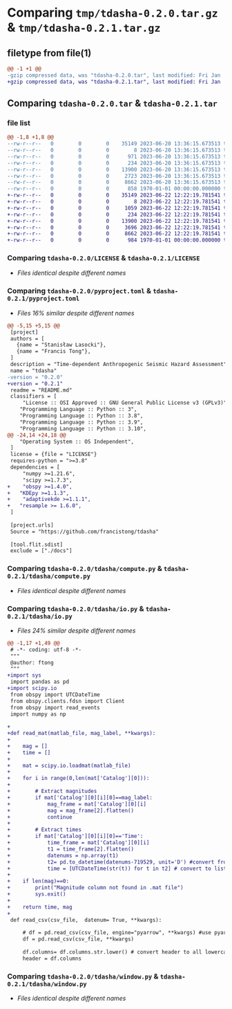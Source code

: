 # Comparing `tmp/tdasha-0.2.0.tar.gz` & `tmp/tdasha-0.2.1.tar.gz`

## filetype from file(1)

```diff
@@ -1 +1 @@
-gzip compressed data, was "tdasha-0.2.0.tar", last modified: Fri Jan  1 00:00:00 2016, max compression
+gzip compressed data, was "tdasha-0.2.1.tar", last modified: Fri Jan  1 00:00:00 2016, max compression
```

## Comparing `tdasha-0.2.0.tar` & `tdasha-0.2.1.tar`

### file list

```diff
@@ -1,8 +1,8 @@
--rw-r--r--   0        0        0    35149 2023-06-20 13:36:15.673513 tdasha-0.2.0/LICENSE
--rw-r--r--   0        0        0        8 2023-06-20 13:36:15.673513 tdasha-0.2.0/README.md
--rw-r--r--   0        0        0      971 2023-06-20 13:36:15.673513 tdasha-0.2.0/pyproject.toml
--rw-r--r--   0        0        0      234 2023-06-20 13:36:15.673513 tdasha-0.2.0/tdasha/__init__.py
--rw-r--r--   0        0        0    13900 2023-06-20 13:36:15.673513 tdasha-0.2.0/tdasha/compute.py
--rw-r--r--   0        0        0     2723 2023-06-20 13:36:15.673513 tdasha-0.2.0/tdasha/io.py
--rw-r--r--   0        0        0     8662 2023-06-20 13:36:15.673513 tdasha-0.2.0/tdasha/window.py
--rw-r--r--   0        0        0      858 1970-01-01 00:00:00.000000 tdasha-0.2.0/PKG-INFO
+-rw-r--r--   0        0        0    35149 2023-06-22 12:22:19.781541 tdasha-0.2.1/LICENSE
+-rw-r--r--   0        0        0        8 2023-06-22 12:22:19.781541 tdasha-0.2.1/README.md
+-rw-r--r--   0        0        0     1059 2023-06-22 12:22:19.781541 tdasha-0.2.1/pyproject.toml
+-rw-r--r--   0        0        0      234 2023-06-22 12:22:19.781541 tdasha-0.2.1/tdasha/__init__.py
+-rw-r--r--   0        0        0    13900 2023-06-22 12:22:19.781541 tdasha-0.2.1/tdasha/compute.py
+-rw-r--r--   0        0        0     3696 2023-06-22 12:22:19.781541 tdasha-0.2.1/tdasha/io.py
+-rw-r--r--   0        0        0     8662 2023-06-22 12:22:19.781541 tdasha-0.2.1/tdasha/window.py
+-rw-r--r--   0        0        0      984 1970-01-01 00:00:00.000000 tdasha-0.2.1/PKG-INFO
```

### Comparing `tdasha-0.2.0/LICENSE` & `tdasha-0.2.1/LICENSE`

 * *Files identical despite different names*

### Comparing `tdasha-0.2.0/pyproject.toml` & `tdasha-0.2.1/pyproject.toml`

 * *Files 16% similar despite different names*

```diff
@@ -5,15 +5,15 @@
 [project]
 authors = [
   {name = "Stanisław Lasocki"},
   {name = "Francis Tong"},
 ]
 description = "Time-dependent Anthropogenic Seismic Hazard Assessment"
 name = "tdasha"
-version = "0.2.0"
+version = "0.2.1"
 readme = "README.md"
 classifiers = [
     "License :: OSI Approved :: GNU General Public License v3 (GPLv3)",
 	"Programming Language :: Python :: 3",
 	"Programming Language :: Python :: 3.8",
 	"Programming Language :: Python :: 3.9",
 	"Programming Language :: Python :: 3.10",
@@ -24,14 +24,18 @@
 	"Operating System :: OS Independent",
 ]
 license = {file = "LICENSE"}
 requires-python = ">=3.8"
 dependencies = [
     "numpy >=1.21.6",
     "scipy >=1.7.3",
+    "obspy >=1.4.0",
+	"KDEpy >=1.1.3",
+    "adaptivekde >=1.1.1",
+	"resample >= 1.6.0",
 ]
 
 [project.urls]
 Source = "https://github.com/francistong/tdasha"
 
 [tool.flit.sdist]
 exclude = ["./docs"]
```

### Comparing `tdasha-0.2.0/tdasha/compute.py` & `tdasha-0.2.1/tdasha/compute.py`

 * *Files identical despite different names*

### Comparing `tdasha-0.2.0/tdasha/io.py` & `tdasha-0.2.1/tdasha/io.py`

 * *Files 24% similar despite different names*

```diff
@@ -1,17 +1,49 @@
 # -*- coding: utf-8 -*-
 """
 @author: ftong
 """
+import sys
 import pandas as pd
+import scipy.io
 from obspy import UTCDateTime
 from obspy.clients.fdsn import Client
 from obspy import read_events
 import numpy as np
 
+
+def read_mat(matlab_file, mag_label, **kwargs):
+    
+    mag = []
+    time = []
+    
+    mat = scipy.io.loadmat(matlab_file)
+
+    for i in range(0,len(mat['Catalog'][0])):
+        
+        # Extract magnitudes
+        if mat['Catalog'][0][i][0]==mag_label:
+            mag_frame = mat['Catalog'][0][i]
+            mag = mag_frame[2].flatten()
+            continue
+    
+        # Extract times
+        if mat['Catalog'][0][i][0]=='Time':
+            time_frame = mat['Catalog'][0][i]
+            t1 = time_frame[2].flatten()
+            datenums = np.array(t1)
+            t2= pd.to_datetime(datenums-719529, unit='D') #convert from Matlab's datenum format to human readable format
+            time = [UTCDateTime(str(t)) for t in t2] # convert to list of obspy UTCDateTime objects
+            
+    if len(mag)==0:
+        print("Magnitude column not found in .mat file")
+        sys.exit()
+
+    return time, mag
+
 def read_csv(csv_file,  datenum= True, **kwargs):
     
     # df = pd.read_csv(csv_file, engine="pyarrow", **kwargs) #use pyarrow for faster input
     df = pd.read_csv(csv_file, **kwargs)
     
     df.columns= df.columns.str.lower() # convert header to all lowercase letters
     header = df.columns
```

### Comparing `tdasha-0.2.0/tdasha/window.py` & `tdasha-0.2.1/tdasha/window.py`

 * *Files identical despite different names*

